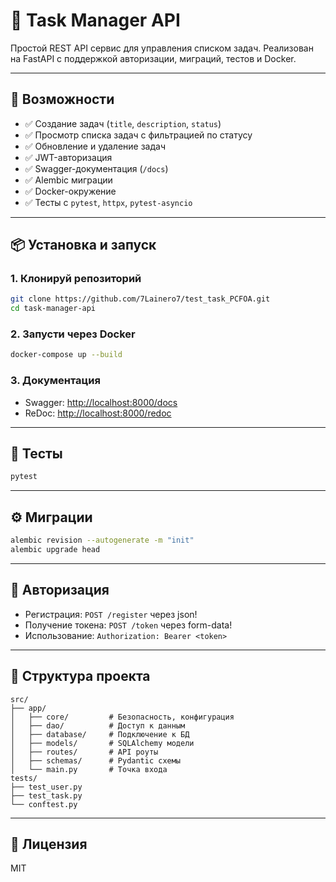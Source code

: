 # 📝 Task Manager API

Простой REST API сервис для управления списком задач. Реализован на FastAPI с поддержкой авторизации, миграций, тестов и Docker.

---

## 🚀 Возможности

- ✅ Создание задач (`title`, `description`, `status`)
- ✅ Просмотр списка задач с фильтрацией по статусу
- ✅ Обновление и удаление задач
- ✅ JWT-авторизация
- ✅ Swagger-документация (`/docs`)
- ✅ Alembic миграции
- ✅ Docker-окружение
- ✅ Тесты с `pytest`, `httpx`, `pytest-asyncio`

---

## 📦 Установка и запуск

### 1. Клонируй репозиторий

```bash
git clone https://github.com/7Lainero7/test_task_PCFOA.git
cd task-manager-api
```

### 2. Запусти через Docker

```bash
docker-compose up --build
```

### 3. Документация

- Swagger: [http://localhost:8000/docs](http://localhost:8000/docs)
- ReDoc: [http://localhost:8000/redoc](http://localhost:8000/redoc)

---

## 🧪 Тесты

```bash
pytest
```

---

## ⚙️ Миграции

```bash
alembic revision --autogenerate -m "init"
alembic upgrade head
```

---

## 🔐 Авторизация

- Регистрация: `POST /register` через json!
- Получение токена: `POST /token` через form-data!
- Использование: `Authorization: Bearer <token>`

---

## 📁 Структура проекта

```
src/
├── app/
│   ├── core/         # Безопасность, конфигурация
│   ├── dao/          # Доступ к данным
│   ├── database/     # Подключение к БД
│   ├── models/       # SQLAlchemy модели
│   ├── routes/       # API роуты
│   ├── schemas/      # Pydantic схемы
│   └── main.py       # Точка входа
tests/
├── test_user.py
├── test_task.py
└── conftest.py
```

---

## 📄 Лицензия

MIT
